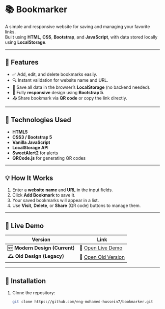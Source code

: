 # 📚 Bookmarker

A simple and responsive website for saving and managing your favorite links.  
Built using **HTML**, **CSS**, **Bootstrap**, and **JavaScript**, with data stored locally using **LocalStorage**.

---

## 🚀 Features
- ✅ Add, edit, and delete bookmarks easily.  
- 🔍 Instant validation for website name and URL.  
- 💾 Save all data in the browser’s **LocalStorage** (no backend needed).  
- 📱 Fully **responsive** design using **Bootstrap 5**.  
- 📤 Share bookmark via **QR code** or copy the link directly.  

---

## 🧠 Technologies Used
- **HTML5**  
- **CSS3 / Bootstrap 5**  
- **Vanilla JavaScript**  
- **LocalStorage API**  
- **SweetAlert2** for alerts  
- **QRCode.js** for generating QR codes  

---

## 💡 How It Works
1. Enter a **website name** and **URL** in the input fields.  
2. Click **Add Bookmark** to save it.  
3. Your saved bookmarks will appear in a list.  
4. Use **Visit**, **Delete**, or **Share** (QR code) buttons to manage them.  

---

## 🎨 Live Demo

| Version | Link |
|----------|------|
| 🆕 **Modern Design (Current)** | 🔗 [Open Live Demo](https://eng-mohamed-hussein7.github.io/bookmarker/index.html) |
| 🕰️ **Old Design (Legacy)** | 🔗 [Open Old Version](https://eng-mohamed-hussein7.github.io/bookmarker/OldDesign/index.html) |

---

## 🧰 Installation
1. Clone the repository:
   ```bash
   git clone https://github.com/eng-mohamed-hussein7/bookmarker.git
